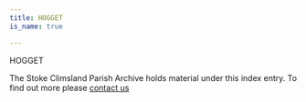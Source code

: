```yaml
---
title: HOGGET
is_name: true

---
```


HOGGET


The Stoke Climsland Parish Archive holds material under this index entry. To find out more please [contact us](/contact/)
